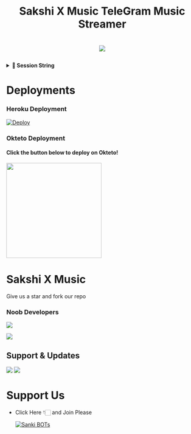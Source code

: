 <h1 align="center"><b>Sakshi X Music TeleGram Music Streamer</b></h1>

# <p align="center"><a href="https://github.com/TheFelliX/ShakshiXMusic"><img src="https://github-readme-stats.vercel.app/api/pin?username=TheFelliX&show_icons=true&theme=dracula&hide_border=true&repo=ShakshiXMusic"></a></p>
<p align="center">

  <details>
<summary><b>🔗 Session String</b></summary>
<br>

> You'll need a [API_ID](https://my.telegram.org/auth) & [API_HASH](https://my.telegram.org/auth) in order to generate pyrogram session string. 
> Always remember to use good API combo else your account could be deleted.

<h4> Generate Session via Repl.it: </h4>    
<p><a href="https://replit.com/@NotReallyShikhar/Yukki-Music-String-Gen?lite=1&outputonly=1#main.py"><img src="https://img.shields.io/badge/Generate%20On%20Repl-blueviolet?style=for-the-badge&logo=appveyor" width="350""/></a></p>

</details>

  
  
# Deployments
  
### Heroku Deployment
  
  [![Deploy](https://www.herokucdn.com/deploy/button.svg)](https://heroku.com/deploy?template=https://github.com/TheFelliX/ShakshiXMusic)
  
  
###  Okteto Deployment

<h4>Click the button below to deploy on Okteto!</h4>
<a href="https://cloud.okteto.com/deploy?repository=https://github.com/TheFelliX/ShakshiXMusic"><img src="https://img.shields.io/badge/Deploy%20To%20Okteto-informational?style=for-the-badge&logo=Okteto" width="250""/></a>

  

  
# Sakshi X Music
Give us a star and fork our repo
  
  
  
### Noob Developers 
  
<a href="https://t.me/MrNitric"><img src="https://img.shields.io/badge/Romeo-ReD.svg?style=for-the-badge&logo=Python"></a> 
  
<a href="https://t.me/ROCKSTAR_PRINCE_OP"><img src="https://img.shields.io/badge/Phoenix-ReD.svg?style=for-the-badge&logo=Python"></a> 
  

## Support & Updates 
<a href="https://t.me/The_Friend_Circle"><img src="https://img.shields.io/badge/Join-Group%20Support-blue.svg?style=for-the-badge&logo=Telegram"></a> <a href="https://t.me/Sanki_BOTs"><img src="https://img.shields.io/badge/Join-Updates%20Channel-blue.svg?style=for-the-badge&logo=Telegram"></a>
  
# Support Us
  
  
- Click Here 👇🏻 and Join Please
  
  [![Sanki BOTs](https://telegra.ph/file/59bf7854494d0acf1f677.jpg)](https://t.me/Sanki_BOTs)